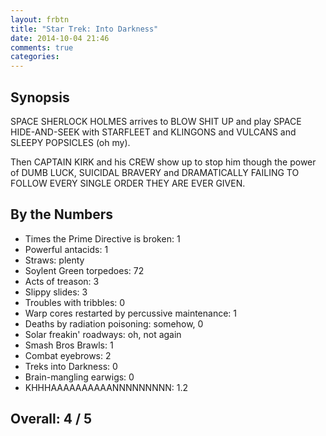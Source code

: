 ```yaml
---
layout: frbtn
title: "Star Trek: Into Darkness"
date: 2014-10-04 21:46
comments: true
categories: 
---
```


## Synopsis

SPACE SHERLOCK HOLMES arrives to BLOW SHIT UP and play SPACE HIDE-AND-SEEK with STARFLEET and KLINGONS and VULCANS and SLEEPY POPSICLES (oh my).

Then CAPTAIN KIRK and his CREW show up to stop him though the power of DUMB LUCK, SUICIDAL BRAVERY and DRAMATICALLY FAILING TO FOLLOW EVERY SINGLE ORDER THEY ARE EVER GIVEN.

## By the Numbers

* Times the Prime Directive is broken: 1
* Powerful antacids: 1
* Straws: plenty
* Soylent Green torpedoes: 72
* Acts of treason: 3
* Slippy slides: 3
* Troubles with tribbles: 0
* Warp cores restarted by percussive maintenance: 1
* Deaths by radiation poisoning: somehow, 0
* Solar freakin' roadways: oh, not again
* Smash Bros Brawls: 1
* Combat eyebrows: 2
* Treks into Darkness: 0
* Brain-mangling earwigs: 0
* KHHHAAAAAAAAAANNNNNNNNN: 1.2

## Overall: 4 / 5
